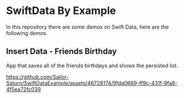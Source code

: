 # SwiftData By Example

In this repository there are some demos on Swift Data, here are the following demos.

## Insert Data - Friends Birthday

App that saves all of the friends birthdays and shows the persisted list.

https://github.com/Sailor-Saturn/SwiftDataExample/assets/46728174/9fda0669-ff9c-431f-9fa8-4f5ea72fc039

